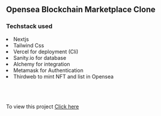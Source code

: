 <h2>Opensea Blockchain Marketplace Clone</h2>

<h3>Techstack used</h3>
<li>Nextjs</li>
<li>Tailwind Css</li>
<li>Vercel for deployment (Cli)</li>
<li>Sanity.io for database</li>
<li>Alchemy for integration</li>
<li>Metamask for Authentication</li>
<li>Thirdweb to mint NFT and list in Opensea</li>
</br>
</br>
</br>

To view this project <a href='https://opensea-blockchain-clone-sanketbhandari.vercel.app/'>Click here</a>
